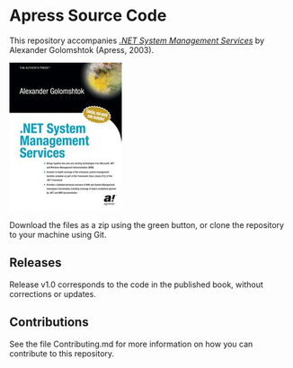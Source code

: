 # Apress Source Code

This repository accompanies [*.NET System Management Services*](http://www.apress.com/9781590590584) by Alexander Golomshtok (Apress, 2003).

![Cover image](9781590590584.jpg)

Download the files as a zip using the green button, or clone the repository to your machine using Git.

## Releases

Release v1.0 corresponds to the code in the published book, without corrections or updates.

## Contributions

See the file Contributing.md for more information on how you can contribute to this repository.
